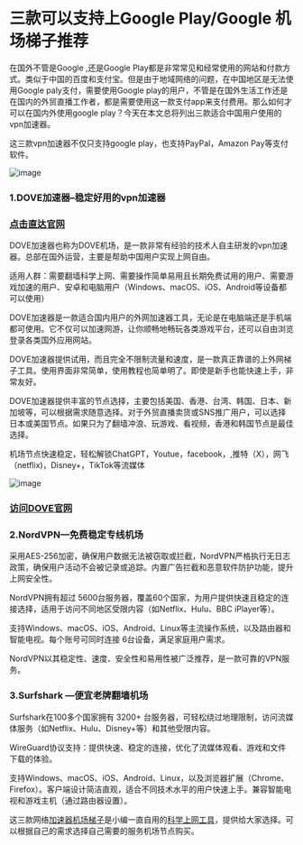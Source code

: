 #  三款可以支持上Google Play/Google 机场梯子推荐

在国外不管是Google ,还是Google Play都是非常常见和经常使用的网站和付款方式。类似于中国的百度和支付宝。但是由于地域网络的问题，在中国地区是无法使用Google paly支付，需要使用Google play的用户，不管是在国外生活工作还是在国内的外贸直播工作者，都是需要使用这一款支付app来支付费用。那么如何才可以在国内外使用google play？今天在本文总将列出三款适合中国用户使用的vpn加速器。

这三款vpn加速器不仅只支持google play，也支持PayPal，Amazon Pay等支付软件。

![image](https://github.com/user-attachments/assets/a7cab637-c3c7-4936-b85f-ed52dceb9fa2)

### 1.DOVE加速器–稳定好用的vpn加速器
### [点击直达官网](https://dove8.cc/a.php?alavBTtF8UB)

DOVE加速器也称为DOVE机场，是一款非常有经验的技术人自主研发的vpn加速器。总部在国外运营，主要是帮助中国用户实现上网自由。

适用人群：需要翻墙科学上网、需要操作简单易用且长期免费试用的用户、需要游戏加速的用户、安卓和电脑用户（Windows、macOS、iOS、Android等设备都可以使用）

DOVE加速器是一款适合国内用户的外网加速器工具，无论是在电脑端还是手机端都可使用。它不仅可以加速网游，让你顺畅地畅玩各类游戏平台，还可以自由浏览登录各类国外应用网站。

DOVE加速器提供试用，而且完全不限制流量和速度，是一款真正靠谱的上外网梯子工具。使用界面非常简单，使用教程也简单明了。即使是新手也能快速上手，非常友好。

DOVE加速器提供丰富的节点选择，主要包括美国、香港、台湾、韩国、日本、新加坡等，可以根据需求随意选择。对于外贸直播卖货或SNS推广用户，可以选择日本或美国节点。如果只为了翻墙冲浪、玩游戏、看视频，香港和韩国节点是最佳选择。

机场节点快速稳定，轻松解锁ChatGPT，Youtue，facebook，,推特（X），网飞（netflix)，Disney+，TikTok等流媒体

![image](https://github.com/user-attachments/assets/2f8ea16d-0fea-435e-99a7-970a321ebaf3)

### [访问DOVE官网](https://dove8.cc/a.php?alavBTtF8UB)

### 2.NordVPN—免费稳定专线机场

采用AES-256加密，确保用户数据无法被窃取或拦截，NordVPN严格执行无日志政策，确保用户活动不会被记录或追踪。内置广告拦截和恶意软件防护功能，提升上网安全性。

NordVPN拥有超过 5600台服务器，覆盖60个国家，为用户提供快速且稳定的连接选择，适用于访问不同地区受限内容（如Netflix、Hulu、BBC iPlayer等）。

支持Windows、macOS、iOS、Android、Linux等主流操作系统，以及路由器和智能电视。每个账号可同时连接 6台设备，满足家庭用户需求。

NordVPN以其稳定性、速度、安全性和易用性被广泛推荐，是一款可靠的VPN服务。

### 3.Surfshark —便宜老牌翻墙机场

Surfshark在100多个国家拥有 3200+ 台服务器，可轻松绕过地理限制，访问流媒体服务（如Netflix、Hulu、Disney+等）和其他受限内容。

WireGuard协议支持：提供快速、稳定的连接，优化了流媒体观看、游戏和文件下载的体验。

支持Windows、macOS、iOS、Android、Linux，以及浏览器扩展（Chrome、Firefox）。客户端设计简洁直观，适合不同技术水平的用户快速上手。兼容智能电视和游戏主机（通过路由器设置）。

这三款网络[加速器机场梯子](https://github.com/xiaozhan-jsq/vpnyiz)是小编一直自用的[科学上网工具](https://appletalking.cc/archives/2597)，提供给大家选择。可以根据自己的需求选择自己需要的服务机场节点购买。
